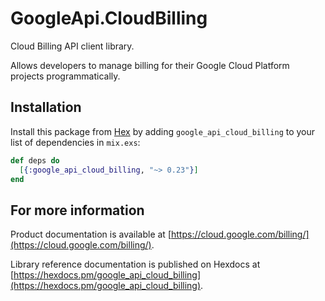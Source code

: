 # GoogleApi.CloudBilling

Cloud Billing API client library.

Allows developers to manage billing for their Google Cloud Platform projects programmatically.

## Installation

Install this package from [Hex](https://hex.pm) by adding
`google_api_cloud_billing` to your list of dependencies in `mix.exs`:

```elixir
def deps do
  [{:google_api_cloud_billing, "~> 0.23"}]
end
```

## For more information

Product documentation is available at [https://cloud.google.com/billing/](https://cloud.google.com/billing/).

Library reference documentation is published on Hexdocs at
[https://hexdocs.pm/google_api_cloud_billing](https://hexdocs.pm/google_api_cloud_billing).
